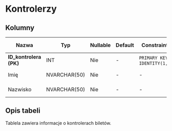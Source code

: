 # Kontrolerzy

## Kolumny

| Nazwa                  | Typ          | Nullable | Default | Constraints                    | Klucze obce | Opis                |
| ---------------------- | ------------ | -------- | ------- | ------------------------------ | ----------- | ------------------- |
| **ID_kontrolera (PK)** | INT          | Nie      | -       | `PRIMARY KEY`, `IDENTITY(1,1)` | -           | ID kontrolera       |
| Imię                   | NVARCHAR(50) | Nie      | -       | -                              | -           | Imię kontrolera     |
| Nazwisko               | NVARCHAR(50) | Nie      | -       | -                              | -           | Nazwisko kontrolera |

## Opis tabeli

Tablela zawiera informacje o kontrolerach biletów.
